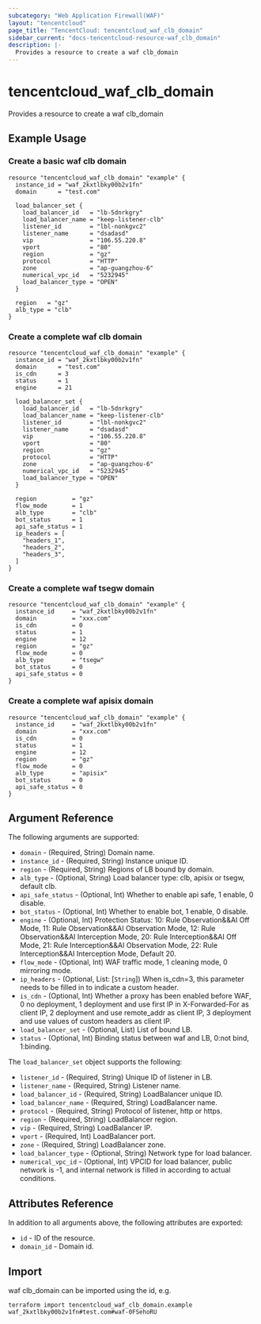 ```yaml
---
subcategory: "Web Application Firewall(WAF)"
layout: "tencentcloud"
page_title: "TencentCloud: tencentcloud_waf_clb_domain"
sidebar_current: "docs-tencentcloud-resource-waf_clb_domain"
description: |-
  Provides a resource to create a waf clb_domain
---
```


# tencentcloud_waf_clb_domain

Provides a resource to create a waf clb_domain

## Example Usage

### Create a basic waf clb domain

```hcl
resource "tencentcloud_waf_clb_domain" "example" {
  instance_id = "waf_2kxtlbky00b2v1fn"
  domain      = "test.com"

  load_balancer_set {
    load_balancer_id   = "lb-5dnrkgry"
    load_balancer_name = "keep-listener-clb"
    listener_id        = "lbl-nonkgvc2"
    listener_name      = "dsadasd"
    vip                = "106.55.220.8"
    vport              = "80"
    region             = "gz"
    protocol           = "HTTP"
    zone               = "ap-guangzhou-6"
    numerical_vpc_id   = "5232945"
    load_balancer_type = "OPEN"
  }

  region   = "gz"
  alb_type = "clb"
}
```

### Create a complete waf clb domain

```hcl
resource "tencentcloud_waf_clb_domain" "example" {
  instance_id = "waf_2kxtlbky00b2v1fn"
  domain      = "test.com"
  is_cdn      = 3
  status      = 1
  engine      = 21

  load_balancer_set {
    load_balancer_id   = "lb-5dnrkgry"
    load_balancer_name = "keep-listener-clb"
    listener_id        = "lbl-nonkgvc2"
    listener_name      = "dsadasd"
    vip                = "106.55.220.8"
    vport              = "80"
    region             = "gz"
    protocol           = "HTTP"
    zone               = "ap-guangzhou-6"
    numerical_vpc_id   = "5232945"
    load_balancer_type = "OPEN"
  }

  region          = "gz"
  flow_mode       = 1
  alb_type        = "clb"
  bot_status      = 1
  api_safe_status = 1
  ip_headers = [
    "headers_1",
    "headers_2",
    "headers_3",
  ]
}
```

### Create a complete waf tsegw domain

```hcl
resource "tencentcloud_waf_clb_domain" "example" {
  instance_id     = "waf_2kxtlbky00b2v1fn"
  domain          = "xxx.com"
  is_cdn          = 0
  status          = 1
  engine          = 12
  region          = "gz"
  flow_mode       = 0
  alb_type        = "tsegw"
  bot_status      = 0
  api_safe_status = 0
}
```

### Create a complete waf apisix domain

```hcl
resource "tencentcloud_waf_clb_domain" "example" {
  instance_id     = "waf_2kxtlbky00b2v1fn"
  domain          = "xxx.com"
  is_cdn          = 0
  status          = 1
  engine          = 12
  region          = "gz"
  flow_mode       = 0
  alb_type        = "apisix"
  bot_status      = 0
  api_safe_status = 0
}
```

## Argument Reference

The following arguments are supported:

* `domain` - (Required, String) Domain name.
* `instance_id` - (Required, String) Instance unique ID.
* `region` - (Required, String) Regions of LB bound by domain.
* `alb_type` - (Optional, String) Load balancer type: clb, apisix or tsegw, default clb.
* `api_safe_status` - (Optional, Int) Whether to enable api safe, 1 enable, 0 disable.
* `bot_status` - (Optional, Int) Whether to enable bot, 1 enable, 0 disable.
* `engine` - (Optional, Int) Protection Status: 10: Rule Observation&&AI Off Mode, 11: Rule Observation&&AI Observation Mode, 12: Rule Observation&&AI Interception Mode, 20: Rule Interception&&AI Off Mode, 21: Rule Interception&&AI Observation Mode, 22: Rule Interception&&AI Interception Mode, Default 20.
* `flow_mode` - (Optional, Int) WAF traffic mode, 1 cleaning mode, 0 mirroring mode.
* `ip_headers` - (Optional, List: [`String`]) When is_cdn=3, this parameter needs to be filled in to indicate a custom header.
* `is_cdn` - (Optional, Int) Whether a proxy has been enabled before WAF, 0 no deployment, 1 deployment and use first IP in X-Forwarded-For as client IP, 2 deployment and use remote_addr as client IP, 3 deployment and use values of custom headers as client IP.
* `load_balancer_set` - (Optional, List) List of bound LB.
* `status` - (Optional, Int) Binding status between waf and LB, 0:not bind, 1:binding.

The `load_balancer_set` object supports the following:

* `listener_id` - (Required, String) Unique ID of listener in LB.
* `listener_name` - (Required, String) Listener name.
* `load_balancer_id` - (Required, String) LoadBalancer unique ID.
* `load_balancer_name` - (Required, String) LoadBalancer name.
* `protocol` - (Required, String) Protocol of listener, http or https.
* `region` - (Required, String) LoadBalancer region.
* `vip` - (Required, String) LoadBalancer IP.
* `vport` - (Required, Int) LoadBalancer port.
* `zone` - (Required, String) LoadBalancer zone.
* `load_balancer_type` - (Optional, String) Network type for load balancer.
* `numerical_vpc_id` - (Optional, Int) VPCID for load balancer, public network is -1, and internal network is filled in according to actual conditions.

## Attributes Reference

In addition to all arguments above, the following attributes are exported:

* `id` - ID of the resource.
* `domain_id` - Domain id.


## Import

waf clb_domain can be imported using the id, e.g.

```
terraform import tencentcloud_waf_clb_domain.example waf_2kxtlbky00b2v1fn#test.com#waf-0FSehoRU
```

